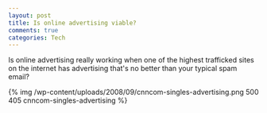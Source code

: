 ```yaml
--- 
layout: post
title: Is online advertising viable?
comments: true
categories: Tech
---
```

Is online advertising really working when one of the highest trafficked sites on the internet has advertising that's no better than your typical spam email?

{% img /wp-content/uploads/2008/09/cnncom-singles-advertising.png 500 405 cnncom-singles-advertising %} 
